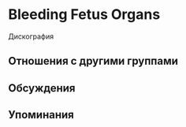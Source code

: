 # Bleeding Fetus Organs

Дискография

## Отношения с другими группами


## Обсуждения


## Упоминания

